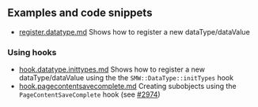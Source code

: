 
## Examples and code snippets

* [register.datatype.md](register.datatype.md) Shows how to register a new dataType/dataValue

### Using hooks

* [hook.datatype.inittypes.md](hook.datatype.inittypes.md) Shows how to register a new dataType/dataValue using the the `SMW::DataType::initTypes` hook
* [hook.pagecontentsavecomplete.md](hook.pagecontentsavecomplete.md) Creating subobjects using the `PageContentSaveComplete` hook (see [#2974](https://github.com/SemanticMediaWiki/SemanticMediaWiki/issues/2974))